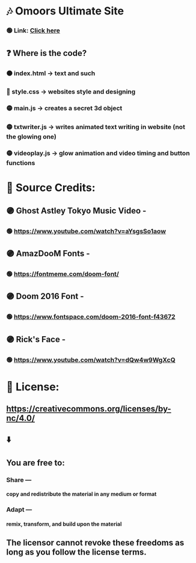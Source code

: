 # 🎶 Omoors Ultimate Site

### 🟢 Link: [Click here](https://omoorion.github.io/UltiSite/)

## ❓ Where is the code?

### 🟠 index.html -> text and such

### 🔵 style.css -> websites style and designing

### 🟡 main.js -> creates a secret 3d object

### 🟡 txtwriter.js -> writes animated text writing in website (not the glowing one)

### 🟡 videoplay.js -> glow animation and video timing and button functions

# 🧾 Source Credits:

## 🟣 Ghost Astley Tokyo Music Video -

### 🟢 https://www.youtube.com/watch?v=aYsgsSo1aow

## 🟣 AmazDooM Fonts -

### 🟢 https://fontmeme.com/doom-font/

## 🟣 Doom 2016 Font -

### 🟢 https://www.fontspace.com/doom-2016-font-f43672

## 🟣 Rick's Face -

### 🟢 https://www.youtube.com/watch?v=dQw4w9WgXcQ

# 💼 License:

## https://creativecommons.org/licenses/by-nc/4.0/

## ⬇️

## You are free to:

### Share —

#### copy and redistribute the material in any medium or format

### Adapt —

#### remix, transform, and build upon the material

## The licensor cannot revoke these freedoms as long as you follow the license terms.
